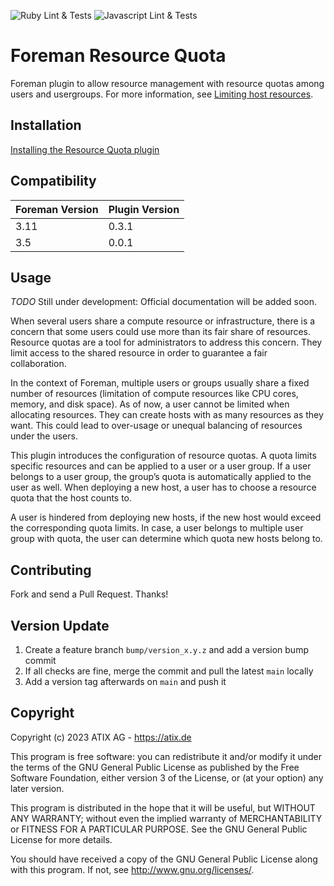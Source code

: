 ![Ruby Lint & Tests](https://github.com/ATIX-AG/foreman_resource_quota/actions/workflows/ruby_tests.yml/badge.svg)
![Javascript Lint & Tests](https://github.com/ATIX-AG/foreman_resource_quota/actions/workflows/js_tests.yml/badge.svg)

# Foreman Resource Quota

Foreman plugin to allow resource management with resource quotas among users and usergroups.
For more information, see [Limiting host resources](https://docs.theforeman.org/nightly/Administering_Project/index-katello.html#limiting-host-resources).

## Installation

[Installing the Resource Quota plugin](https://docs.theforeman.org/nightly/Administering_Project/index-katello.html#installing-the-resource-quota-plugin)

## Compatibility

| Foreman Version | Plugin Version |
| --------------- | -------------- |
| 3.11            |    0.3.1       |
| 3.5             |    0.0.1       |

## Usage

_TODO_ Still under development: Official documentation will be added soon.

When several users share a compute resource or infrastructure, there is a concern that some users could use more than its fair share of resources. Resource quotas are a tool for administrators to address this concern. They limit access to the shared resource in order to guarantee a fair collaboration.

In the context of Foreman, multiple users or groups usually share a fixed number of resources (limitation of compute resources like CPU cores, memory, and disk space). As of now, a user cannot be limited when allocating resources. They can create hosts with as many resources as they want. This could lead to over-usage or unequal balancing of resources under the users.

This plugin introduces the configuration of resource quotas. A quota limits specific resources and can be applied to a user or a user group. If a user belongs to a user group, the group’s quota is automatically applied to the user as well. When deploying a new host, a user has to choose a resource quota that the host counts to.

A user is hindered from deploying new hosts, if the new host would exceed the corresponding quota limits. In case, a user belongs to multiple user group with quota, the user can determine which quota new hosts belong to. 


## Contributing

Fork and send a Pull Request. Thanks!

## Version Update

1. Create a feature branch `bump/version_x.y.z` and add a version bump commit
2. If all checks are fine, merge the commit and pull the latest `main` locally
3. Add a version tag afterwards on `main` and push it

## Copyright

Copyright (c) 2023 ATIX AG - https://atix.de

This program is free software: you can redistribute it and/or modify
it under the terms of the GNU General Public License as published by
the Free Software Foundation, either version 3 of the License, or
(at your option) any later version.

This program is distributed in the hope that it will be useful,
but WITHOUT ANY WARRANTY; without even the implied warranty of
MERCHANTABILITY or FITNESS FOR A PARTICULAR PURPOSE.  See the
GNU General Public License for more details.

You should have received a copy of the GNU General Public License
along with this program.  If not, see <http://www.gnu.org/licenses/>.
